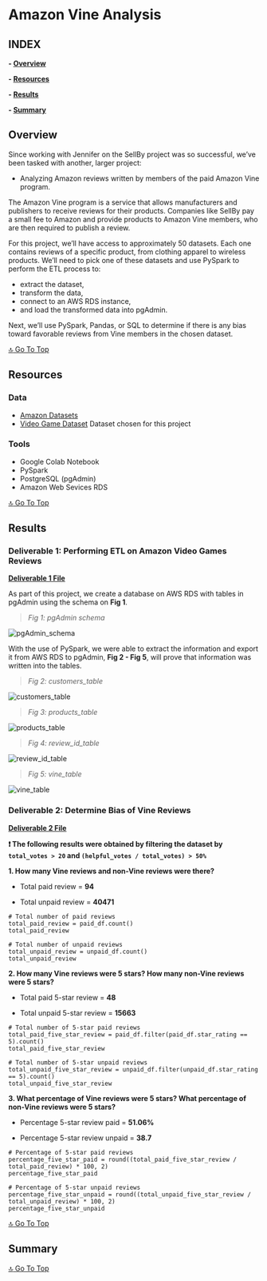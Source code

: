 # **Amazon Vine Analysis**

## **INDEX**

**- [Overview](#overview)**

**- [Resources](#resources)**

**- [Results](#results)**

**- [Summary](#summary)**



## **Overview**

Since working with Jennifer on the SellBy project was so successful, we’ve been tasked with another, larger project:

- Analyzing Amazon reviews written by members of the paid Amazon Vine program.

The Amazon Vine program is a service that allows manufacturers and publishers to receive reviews for their products. Companies like SellBy pay a small fee to Amazon and provide products to Amazon Vine members, who are then required to publish a review.

For this project, we’ll have access to approximately 50 datasets. Each one contains reviews of a specific product, from clothing apparel to wireless products. We’ll need to pick one of these datasets and use PySpark to perform the ETL process to:

- extract the dataset,
- transform the data,
- connect to an AWS RDS instance,
- and load the transformed data into pgAdmin.

Next, we’ll use PySpark, Pandas, or SQL to determine if there is any bias toward favorable reviews from Vine members in the chosen dataset.

[:top: Go To Top](#index)

## **Resources**

### **Data**

- [Amazon Datasets](https://s3.amazonaws.com/amazon-reviews-pds/tsv/index.txt)
- [Video Game Dataset](https://s3.amazonaws.com/amazon-reviews-pds/tsv/amazon_reviews_us_Video_Games_v1_00.tsv.gz) Dataset chosen for this project

### **Tools**

- Google Colab Notebook
- PySpark
- PostgreSQL (pgAdmin)
- Amazon Web Sevices RDS

[:top: Go To Top](#index)

## **Results**

### **Deliverable 1: Performing ETL on Amazon Video Games Reviews**

**[Deliverable 1 File](https://github.com/amonjaras/Amazon_Vine_Analysis/blob/main/Results/Amazon_Reviews_ETL.ipynb)**

As part of this project, we create a database on AWS RDS with tables in pgAdmin using the schema on **Fig 1**.

> *Fig 1: pgAdmin schema*

![pgAdmin_schema](https://github.com/amonjaras/Amazon_Vine_Analysis/blob/main/Images/postgresql_schema.png)

With the use of PySpark, we were able to extract the information and export it from AWS RDS to pgAdmin, **Fig 2 - Fig 5**, will prove that information was written into the tables.

> *Fig 2: customers_table*

![customers_table](https://github.com/amonjaras/Amazon_Vine_Analysis/blob/main/Images/d1_customers_table.png)

> *Fig 3: products_table*

![products_table](https://github.com/amonjaras/Amazon_Vine_Analysis/blob/main/Images/d1_products_table.png)

> *Fig 4: review_id_table*

![review_id_table](https://github.com/amonjaras/Amazon_Vine_Analysis/blob/main/Images/d1_review_id_table.png)

> *Fig 5: vine_table*

![vine_table](https://github.com/amonjaras/Amazon_Vine_Analysis/blob/main/Images/d1_vine_table.png)

### **Deliverable 2: Determine Bias of Vine Reviews**

**[Deliverable 2 File](https://github.com/amonjaras/Amazon_Vine_Analysis/blob/main/Results/Vine_Review_Analysis.ipynb)**

**❗️ The following results were obtained by filtering the dataset by `total_votes > 20` and ``(helpful_votes / total_votes) > 50%``**

**1. How many Vine reviews and non-Vine reviews were there?**

- Total paid review = **94**

- Total unpaid review = **40471**

```
# Total number of paid reviews
total_paid_review = paid_df.count()
total_paid_review

# Total number of unpaid reviews
total_unpaid_review = unpaid_df.count()
total_unpaid_review
```
**2. How many Vine reviews were 5 stars? How many non-Vine reviews were 5 stars?**

- Total paid 5-star review = **48**

- Total unpaid 5-star review = **15663**

```
# Total number of 5-star paid reviews
total_paid_five_star_review = paid_df.filter(paid_df.star_rating == 5).count()
total_paid_five_star_review

# Total number of 5-star unpaid reviews
total_unpaid_five_star_review = unpaid_df.filter(unpaid_df.star_rating == 5).count()
total_unpaid_five_star_review
```

**3. What percentage of Vine reviews were 5 stars? What percentage of non-Vine reviews were 5 stars?**

- Percentage 5-star review paid = **51.06%**

- Percentage 5-star review unpaid = **38.7**

```
# Percentage of 5-star paid reviews
percentage_five_star_paid = round((total_paid_five_star_review / total_paid_review) * 100, 2)
percentage_five_star_paid

# Percentage of 5-star unpaid reviews
percentage_five_star_unpaid = round((total_unpaid_five_star_review / total_unpaid_review) * 100, 2)
percentage_five_star_unpaid
```

[:top: Go To Top](#index)


## **Summary**

[:top: Go To Top](#index)
